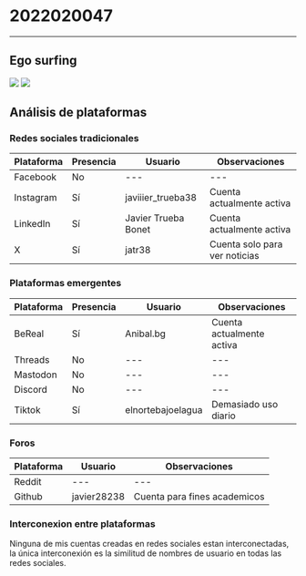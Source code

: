 
# 2022020047
---
## Ego surfing
![](HaveIBeenPwned.png)
![](EgoSurfing-AnibalBayas.png)

## Análisis de plataformas

### Redes sociales tradicionales

| Plataforma | Presencia | Usuario                 | Observaciones                                      |
|------------|----------|-------------------------|----------------------------------------------------|
| Facebook   | No       |         --- | ---                         |
| Instagram  | Sí       | javiiier_trueba38       | Cuenta actualmente activa                         |
| LinkedIn   | Sí       | Javier Trueba Bonet     | Cuenta actualmente activa     |
| X          | Sí       | jatr38                  | Cuenta solo para ver noticias                     |

### Plataformas emergentes

| Plataforma | Presencia | Usuario            | Observaciones          |
|------------|----------|--------------------|------------------------|
| BeReal     | Sí       | Anibal.bg     |      Cuenta actualmente activa |
| Threads    | No       | ---                | ---                    |
| Mastodon   | No       | ---                | ---                    |
| Discord    | No       | ---     | ---          |
| Tiktok     | Sí       | elnortebajoelagua     | Demasiado uso diario  |

### Foros

| Plataforma | Usuario                 | Observaciones|
|------------|----------|-------------------------|
| Reddit   |  ---    | ---     |
| Github          | javier28238            | Cuenta para fines academicos  |

### Interconexion entre plataformas

Ninguna de mis cuentas creadas en redes sociales estan interconectadas, la única interconexión es la similitud de nombres de usuario en todas las redes sociales.

